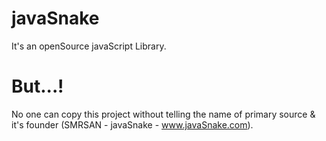 # javaSnake
It's an openSource javaScript Library.
# But...!
No one can copy this project without
telling the name of primary source &
it's founder (SMRSAN - javaSnake - www.javaSnake.com).
